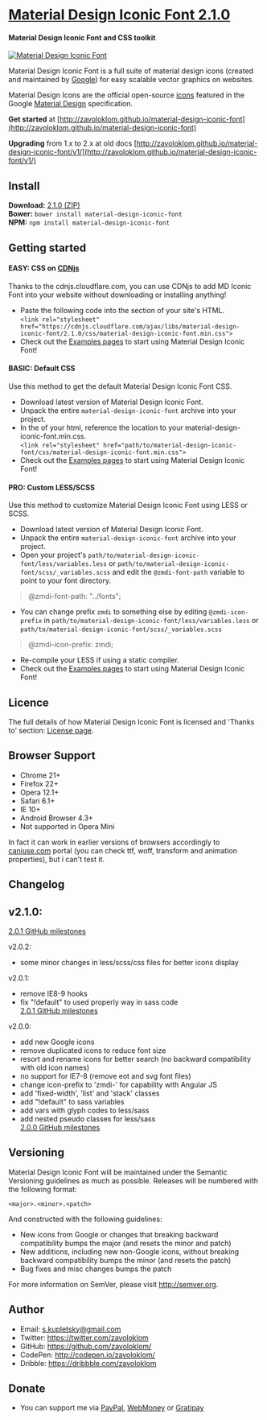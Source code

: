 # [Material Design Iconic Font 2.1.0](http://zavoloklom.github.io/material-design-iconic-font)
#### Material Design Iconic Font and CSS toolkit

[![Material Design Iconic Font](http://zavoloklom.github.io/material-design-iconic-font/img/Material-Design-Iconic-Font.png)](http://zavoloklom.github.io/material-design-iconic-font/)

Material Design Iconic Font is a full suite of material design icons (created and maintained by [Google](https://github.com/google/material-design-icons)) for easy scalable vector graphics on websites.

Material Design Icons are the official open-source [icons](http://www.google.com/design/spec/resources/sticker-sheets.html#sticker-sheets-components) featured in the Google [Material Design](http://www.google.com/design/spec) specification.

**Get started** at [http://zavoloklom.github.io/material-design-iconic-font](http://zavoloklom.github.io/material-design-iconic-font)

**Upgrading** from 1.x to 2.x at old docs [http://zavoloklom.github.io/material-design-iconic-font/v1/](http://zavoloklom.github.io/material-design-iconic-font/v1/)

## Install
**Download:**    [2.1.0 (ZIP)](https://github.com/zavoloklom/material-design-iconic-font/releases/download/2.1.0/material-design-iconic-font.zip)   
**Bower:**       `bower install material-design-iconic-font`   
**NPM:**         `npm install material-design-iconic-font`

## Getting started
#### EASY: CSS on [CDNjs](https://github.com/cdnjs/cdnjs)
Thanks to the cdnjs.cloudflare.com, you can use CDNjs to add MD Iconic Font into your website without downloading or installing anything!   
- Paste the following code into the <head> section of your site's HTML.  
`<link rel="stylesheet" href="https://cdnjs.cloudflare.com/ajax/libs/material-design-iconic-font/2.1.0/css/material-design-iconic-font.min.css">`   
- Check out the [Examples pages](http://zavoloklom.github.io/material-design-iconic-font/examples.html) to start using Material Design Iconic Font!   

#### BASIC: Default CSS
Use this method to get the default Material Design Iconic Font CSS.   
- Download latest version of Material Design Iconic Font.   
- Unpack the entire `material-design-iconic-font` archive into your project.   
- In the <head> of your html, reference the location to your material-design-iconic-font.min.css.   
`<link rel="stylesheet" href="path/to/material-design-iconic-font/css/material-design-iconic-font.min.css">`   
- Check out the [Examples pages](http://zavoloklom.github.io/material-design-iconic-font/examples.html) to start using Material Design Iconic Font!   

#### PRO: Custom LESS/SCSS
Use this method to customize Material Design Iconic Font using LESS or SCSS.   
- Download latest version of Material Design Iconic Font.   
- Unpack the entire `material-design-iconic-font` archive into your project.   
- Open your project's `path/to/material-design-iconic-font/less/variables.less` or `path/to/material-design-iconic-font/scss/_variables.scss` and edit the `@zmdi-font-path` variable to point to your font directory.   

> @zmdi-font-path:   "../fonts";

- You can change prefix `zmdi` to something else by editing `@zmdi-icon-prefix` in `path/to/material-design-iconic-font/less/variables.less` or `path/to/material-design-iconic-font/scss/_variables.scss`

> @zmdi-icon-prefix:       zmdi;

- Re-compile your LESS if using a static compiler.
- Check out the [Examples pages](http://zavoloklom.github.io/material-design-iconic-font/examples.html) to start using Material Design Iconic Font!

## Licence
The full details of how Material Design Iconic Font is licensed and 'Thanks to' section: [License page](http://zavoloklom.github.io/material-design-iconic-font/license.html).

## Browser Support
- Chrome 21+   
- Firefox 22+   
- Opera 12.1+   
- Safari 6.1+   
- IE 10+   
- Android Browser 4.3+   
- Not supported in Opera Mini   

In fact it can work in earlier versions of browsers accordingly to [caniuse.com](http://caniuse.com/) portal (you can check ttf, woff, transform and animation properties), but i can't test it.

## Changelog 
v2.1.0:
- 
[2.0.1 GitHub milestones](https://github.com/zavoloklom/material-design-iconic-font/issues?milestone=4&page=1&state=closed)

v2.0.2:   
- some minor changes in less/scss/css files for better icons display    

v2.0.1:   
- remove IE8-9 hooks   
- fix "!default" to used properly way in sass code   
[2.0.1 GitHub milestones](https://github.com/zavoloklom/material-design-iconic-font/issues?milestone=2&page=1&state=closed)

v2.0.0:   
- add new Google icons   
- remove duplicated icons to reduce font size   
- resort and rename icons for better search (no backward compatibility with old icon names)  
- no support for IE7-8 (remove eot and svg font files)   
- change icon-prefix to 'zmdi-' for capability with Angular JS   
- add 'fixed-width', 'list' and 'stack' classes  
- add "!default" to sass variables   
- add vars with glyph codes to less/sass   
- add nested pseudo classes for less/sass   
[2.0.0 GitHub milestones](https://github.com/zavoloklom/material-design-iconic-font/issues?milestone=3&page=1&state=closed)

## Versioning
Material Design Iconic Font will be maintained under the Semantic Versioning guidelines as much as possible. Releases will be numbered with the following format:

`<major>.<minor>.<patch>`

And constructed with the following guidelines:

* New icons from Google or changes that breaking backward compatibility bumps the major (and resets the minor and patch)
* New additions, including new non-Google icons, without breaking backward compatibility bumps the minor (and resets the patch)
* Bug fixes and misc changes bumps the patch

For more information on SemVer, please visit http://semver.org.

## Author
- Email: s.kupletsky@gmail.com
- Twitter: https://twitter.com/zavoloklom
- GitHub: https://github.com/zavoloklom/
- CodePen: http://codepen.io/zavoloklom/
- Dribble: https://dribbble.com/zavoloklom

## Donate
- You can support me via [PayPal](https://www.paypal.com/cgi-bin/webscr?cmd=_donations&business=s%2ekupletsky%40gmail%2ecom&lc=US&item_name=Material%20Design%20Iconic%20Font&currency_code=USD&bn=PP%2dDonationsBF%3abtn_donateCC_LG%2egif%3aNonHosted), [WebMoney](https://funding.webmoney.ru/material-design-iconic-font/donate) or [Gratipay](http://gratipay.com/zavoloklom/)

